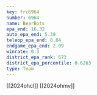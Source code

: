 ```yaml
---
key: frc6964
number: 6964
name: BearBots
epa_end: 16.32
auto_epa_end: 5.39
teleop_epa_end: 8.84
endgame_epa_end: 2.09
winrate: 0.3
district_epa_rank: 673
district_epa_percentile: 0.6263
type: Team
---
```

[[2024ohcl]]
[[2024ohmv]]
